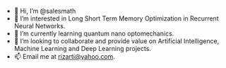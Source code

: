 - 👋 Hi, I’m @salesmath
- 👀 I’m interested in Long Short Term Memory Optimization in Recurrent Neural Networks.
- 🌱 I’m currently learning quantum nano optomechanics.
- 💞️ I’m looking to collaborate and provide value on Artificial Intelligence, Machine Learning and Deep Learning projects.
- 📫 Email me at rizarti@yahoo.com.

<!---
salesmath/salesmath is a ✨ special ✨ repository because its `README.md` (this file) appears on your GitHub profile.
You can click the Preview link to take a look at your changes.
--->
